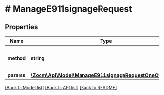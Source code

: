 # # ManageE911signageRequest

## Properties

Name | Type | Description | Notes
------------ | ------------- | ------------- | -------------
**method** | **string** | To remove the emergency content from the Zoom Rooms digital signage display, set the value of this field to be &#x60;zoomroom.emergency_alert_removed&#x60;. | [optional]
**params** | [**\Zoom\Api\Model\ManageE911signageRequestOneOf1Params**](ManageE911signageRequestOneOf1Params.md) |  | [optional]

[[Back to Model list]](../../README.md#models) [[Back to API list]](../../README.md#endpoints) [[Back to README]](../../README.md)
